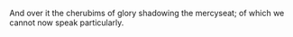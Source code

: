 And over it the cherubims of glory shadowing the mercyseat; of which we cannot now speak particularly.
